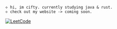 ```
⟡ hi, im cifty. currently studying java & rust.
⟡ check out my website -> coming soon.
```
[![LeetCode](https://img.shields.io/badge/LeetCode-000000?logo=LeetCode&logoColor=#d16c06)](https://leetcode.com/u/cifty/)
